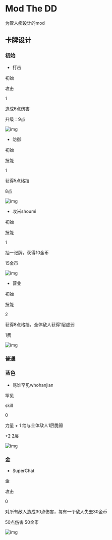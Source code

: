 # Mod The DD

为管人痴设计的mod

## 卡牌设计

### 初始

+ 打击

初始

攻击

1

造成6点伤害

升级：9点

![img](./img/4E5A5BBF168558B580877DFFCD6283CB.png)

+ 防御

初始

技能

1

获得5点格挡

8点

![img](./img/EEA10581166F927263CB07955545A215.png)

+ 收米shoumi

初始

技能

1

抽一张牌，获得10金币

15金币

![img](./img/016738A26A6D094F51F301E6A849A16A.png)

+ 营业

初始

技能

2

获得8点格挡，全体敌人获得1层虚弱

1费

![img](./img/A3D820D58ECC13F6217C10BA5866E7FF.png)

### 普通

### 蓝色

* 骂谁罕见whohanjian

罕见

skill

0

力量 + 1 给与全体敌人1层脆弱

+2 2层

![img](./img/D1817171B4D9B42C522D63F3BCC8031F.png)

### 金

* SuperChat

金

攻击

0

对所有敌人造成30点伤害，每有一个敌人失去30金币

50点伤害 50金币

![img](./img/DA0C1AD75F17F304E31CDD07AB28C29C.png)